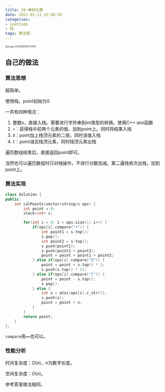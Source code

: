 ```yaml
---
title: 50-棒球比赛
date: 2022-05-11 15:50:39
categories: 
- LeetCode
- 栈
tags: 算法题
---
```




<img src="https://crayon-1302863897.cos.ap-beijing.myqcloud.com/image/image-20210601183717165.png" alt="image-20210601183717165" style="zoom:50%;" />



## 自己的做法

### 算法思想

超简单。

使用栈。point初始为0.

一共有四种情况：

1. 整数x，直接入栈。需要进行字符串到int类型的转换。使用C++ atoi函数
2. `+`：获得栈中前两个元素的值，加到point上。同时将结果入栈
3. `D`：point加上栈顶元素的二倍，同时该值入栈
4. `C`：point减去栈顶元素，同时栈顶元素出栈



遍历数组结束后，直接返回point即可。

当然也可以遍历数组时只对栈操作，不进行分数加减。第二遍栈依次出栈，加到point上。



### 算法实现

```c++
class Solution {
public:
    int calPoints(vector<string>& ops) {
        int point = 0;
        stack<int> s;

        for(int i = 0; i < ops.size(); i++) {
            if(ops[i].compare("+")) {
                int point1 = s.top();
                s.pop();
                int point2 = s.top();
                s.push(point1);
                s.push(point1 + point2);
                point = point + point1 + point2;
            } else if(ops[i].compare("D")) {
                point = point + s.top() * 2;
                s.push(s.top() * 2);
            } else if(ops[i].compare("C")) {
                point = point - s.top();
                s.pop();
            } else {
                int x = atoi(ops[i].c_str());
                s.push(x);
                point = point + x;
            }
        }
        return point;
    }
};
```

`compare`用`==`也可以。



### 性能分析

时间复杂度：$O(n)$，n为数字长度。

空间复杂度：$O(n)$。

参考答案做法相同。